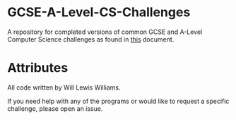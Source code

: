 # GCSE-A-Level-CS-Challenges
A repository for completed versions of common GCSE and A-Level Computer Science challenges as found in [this](https://www.ocr.org.uk/Images/260930-coding-challenges-booklet.pdf) document.

# Attributes
All code written by Will Lewis Williams.

If you need help with any of the programs or would like to request a specific challenge, please open an issue.